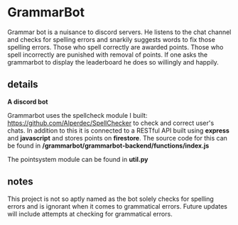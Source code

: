 # GrammarBot
Grammar bot is a nuisance to discord servers. He listens to the chat channel and checks for spelling errors and snarkily suggests words to fix those spelling errors.
Those who spell correctly are awarded points. Those who spell incorrectly are punished with removal of points. If one asks the grammarbot to display the leaderboard he does so willingly and happily.

## details
**A discord bot**

Grammarbot uses the spellcheck module I built: https://github.com/Alperdec/SpellChecker
to check and correct user's chats. In addition to this it is connected to a RESTful API built using **express** and **javascript** and stores points on **firestore**. 
The source code for this can be found in **/grammarbot/grammarbot-backend/functions/index.js**

The pointsystem module can be found in **util.py**

## notes

This project is not so aptly named as the bot solely checks for spelling errors and is ignorant when it comes to grammatical errors.
Future updates will include attempts at checking for grammatical errors.

